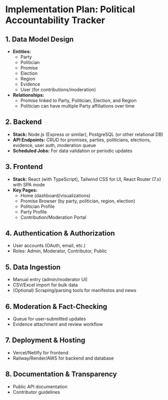 # Implementation Plan: Political Accountability Tracker

## 1. Data Model Design
- **Entities:**
  - Party
  - Politician
  - Promise
  - Election
  - Region
  - Evidence
  - User (for contributions/moderation)
- **Relationships:**
  - Promise linked to Party, Politician, Election, and Region
  - Politician can have multiple Party affiliations over time

## 2. Backend
- **Stack:** Node.js (Express or similar), PostgreSQL (or other relational DB)
- **API Endpoints:** CRUD for promises, parties, politicians, elections, evidence, user auth, moderation queue
- **Scheduled Jobs:** For data validation or periodic updates

## 3. Frontend
- **Stack:** React (with TypeScript), Tailwind CSS for UI, React Router (7.x) with SPA mode
- **Key Pages:**
  - Home (dashboard/visualizations)
  - Promise Browser (by party, politician, region, election)
  - Politician Profile
  - Party Profile
  - Contribution/Moderation Portal

## 4. Authentication & Authorization
- User accounts (OAuth, email, etc.)
- Roles: Admin, Moderator, Contributor, Public

## 5. Data Ingestion
- Manual entry (admin/moderator UI)
- CSV/Excel import for bulk data
- (Optional) Scraping/parsing tools for manifestos and news

## 6. Moderation & Fact-Checking
- Queue for user-submitted updates
- Evidence attachment and review workflow

## 7. Deployment & Hosting
- Vercel/Netlify for frontend
- Railway/Render/AWS for backend and database

## 8. Documentation & Transparency
- Public API documentation
- Contributor guidelines
